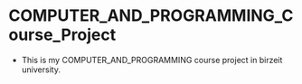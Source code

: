 # COMPUTER_AND_PROGRAMMING_Course_Project
- This is my COMPUTER_AND_PROGRAMMING course project in birzeit university.
